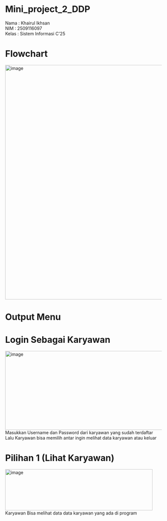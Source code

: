# Mini_project_2_DDP
Nama   : Khairul Ikhsan<br>
NIM    : 2509116097<br>
Kelas  : Sistem Informasi C'25

# Flowchart
<img width="1261" height="752" alt="image" src="https://github.com/user-attachments/assets/14c055fc-7c82-4f0e-aee9-c0cfbce70025" />


# Output Menu
# Login Sebagai Karyawan
<img width="1486" height="253" alt="image" src="https://github.com/user-attachments/assets/475be31a-f7f7-46dc-a19b-61e8d893339f" /><br>
Masukkan Username dan Password dari karyawan yang sudah terdaftar<br>
Lalu Karyawan bisa memilih antar ingin melihat data karyawan atau keluar

# Pilihan 1 (Lihat Karyawan)
<img width="474" height="132" alt="image" src="https://github.com/user-attachments/assets/6631795b-a2ae-4575-a61a-613e1b628b1a" /><br>
Karyawan Bisa melihat data data karyawan yang ada di program
